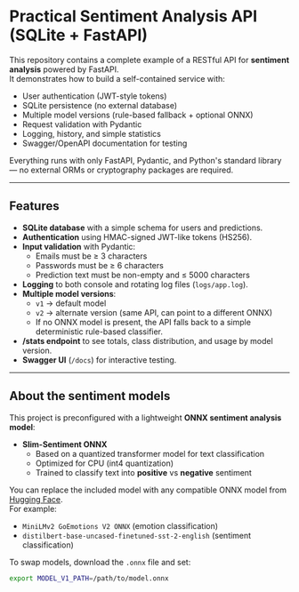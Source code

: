# Practical Sentiment Analysis API (SQLite + FastAPI)

This repository contains a complete example of a RESTful API for
**sentiment analysis** powered by FastAPI.  
It demonstrates how to build a self-contained service with:

- User authentication (JWT-style tokens)
- SQLite persistence (no external database)
- Multiple model versions (rule-based fallback + optional ONNX)
- Request validation with Pydantic
- Logging, history, and simple statistics
- Swagger/OpenAPI documentation for testing

Everything runs with only FastAPI, Pydantic, and Python's standard
library — no external ORMs or cryptography packages are required.

---

## Features

- **SQLite database** with a simple schema for users and predictions.  
- **Authentication** using HMAC-signed JWT-like tokens (HS256).  
- **Input validation** with Pydantic:  
  - Emails must be ≥ 3 characters  
  - Passwords must be ≥ 6 characters  
  - Prediction text must be non-empty and ≤ 5000 characters  
- **Logging** to both console and rotating log files (`logs/app.log`).  
- **Multiple model versions**:  
  - `v1` → default model  
  - `v2` → alternate version (same API, can point to a different ONNX)  
  - If no ONNX model is present, the API falls back to a simple deterministic rule-based classifier.  
- **/stats endpoint** to see totals, class distribution, and usage by model version.  
- **Swagger UI** (`/docs`) for interactive testing.

---

## About the sentiment models

This project is preconfigured with a lightweight **ONNX sentiment analysis model**:

- **Slim-Sentiment ONNX**  
  - Based on a quantized transformer model for text classification  
  - Optimized for CPU (int4 quantization)  
  - Trained to classify text into **positive** vs **negative** sentiment  

You can replace the included model with any compatible ONNX model
from [Hugging Face](https://huggingface.co/models?library=onnx&pipeline_tag=text-classification).  
For example:
- `MiniLMv2 GoEmotions V2 ONNX` (emotion classification)  
- `distilbert-base-uncased-finetuned-sst-2-english` (sentiment classification)  

To swap models, download the `.onnx` file and set:

```bash
export MODEL_V1_PATH=/path/to/model.onnx
